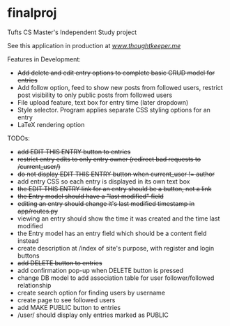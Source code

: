 # finalproj
Tufts CS Master's Independent Study project

See this application in production at *www.thoughtkeeper.me*

Features in Development:
* ~~Add delete and edit entry options to complete basic CRUD model for entries~~
* Add follow option, feed to show new posts from followed users, restrict post visibility to only public posts from followed users
* File upload feature, text box for entry time (later dropdown)
* Style selector. Program applies separate CSS styling options for an entry
* LaTeX rendering option

TODOs:
* ~~add EDIT THIS ENTRY button to entries~~
* ~~restrict entry edits to only entry owner (redirect bad requests to /current\_user/<username>)~~
* ~~do not display EDIT THIS ENTRY button when current\_user != author~~
* add entry CSS so each entry is displayed in its own text box
* ~~the EDIT THIS ENTRY link for an entry should be a button, not a link~~
* ~~the Entry model should have a "last modified" field~~
* ~~editing an entry should change it's last modified timestamp in app/routes.py~~
* viewing an entry should show the time it was created and the time last modified
* the Entry model has an entry field which should be a content field instead
* create description at /index of site's purpose, with register and login buttons
* ~~add DELETE button to entries~~
* add confirmation pop-up when DELETE button is pressed
* change DB model to add association table for user follower/followed relationship
* create search option for finding users by username
* create page to see followed users
* add MAKE PUBLIC button to entries
* /user/<username> should display only entries marked as PUBLIC

